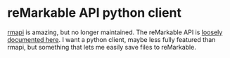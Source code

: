 # reMarkable API python client

[rmapi](https://github.com/juruen/rmapi) is amazing, but no longer maintained. The reMarkable API is [loosely documented here](https://docs.google.com/document/d/1peZh79C2BThlp2AC3sITzinAQKJccQ1gn9ppdCIWLl8/edit). I want a python client, maybe less fully featured than rmapi, but something that lets me easily save files to reMarkable.
